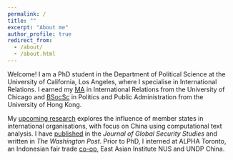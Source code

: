 ```yaml
---
permalink: /
title: ""
excerpt: "About me"
author_profile: true
redirect_from: 
  - /about/
  - /about.html
---
```


Welcome! I am a PhD student in the Department of Political Science at the University of California, Los Angeles, where I specialise in International Relations. I earned my [MA](https://cir.uchicago.edu/) in International Relations from the University of Chicago and [BSocSc](https://ppaweb.hku.hk/) in Politics and Public Administration from the University of Hong Kong.

My [upcoming research](http://shinghon.github.io/research) explores the influence of member states in international organisations, with focus on China using computational text analysis. I have [published](http://shinghon.github.io/publications) in the *Journal of Global Security Studies* and written in *The Washington Post*. Prior to PhD, I interned at ALPHA Toronto, an Indonesian fair trade [co-op](https://therainforestcoffee.wordpress.com/), East Asian Institute NUS and UNDP China.